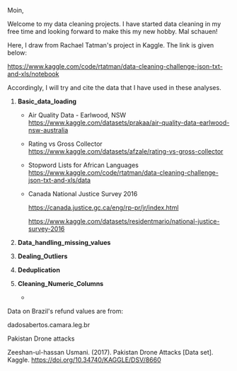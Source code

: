 Moin,

Welcome to my data cleaning projects. I have started data cleaning in my free time and looking forward to make this my new hobby. Mal schauen!


Here, I draw from Rachael Tatman's project in Kaggle. The link is given below:

https://www.kaggle.com/code/rtatman/data-cleaning-challenge-json-txt-and-xls/notebook

Accordingly, I will try and cite the data that I have used in these analyses.

1. **Basic_data_loading**
   - Air Quality Data - Earlwood, NSW
     https://www.kaggle.com/datasets/prakaa/air-quality-data-earlwood-nsw-australia

   - Rating vs Gross Collector
      https://www.kaggle.com/datasets/afzale/rating-vs-gross-collector

   - Stopword Lists for African Languages
     https://www.kaggle.com/code/rtatman/data-cleaning-challenge-json-txt-and-xls/data

   - Canada National Justice Survey 2016

     https://canada.justice.gc.ca/eng/rp-pr/jr/index.html

     https://www.kaggle.com/datasets/residentmario/national-justice-survey-2016


2. **Data_handling_missing_values**



3. **Dealing_Outliers**


4. **Deduplication**


5. **Cleaning_Numeric_Columns**

   -





Data on Brazil's refund values are from:

dadosabertos.camara.leg.br



Pakistan Drone attacks

Zeeshan-ul-hassan Usmani. (2017). Pakistan Drone Attacks [Data set]. Kaggle. https://doi.org/10.34740/KAGGLE/DSV/8660
